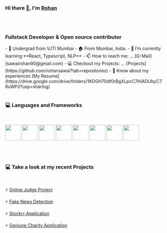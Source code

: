 ### Hi there 👋, I'm [Rohan](https://github.com/rohansawai)
<br>

<br>

<h3 align="left"> Fullstack Developer & Open source contributor</h3>
- 🏫 Undergrad from VJTI Mumbai 
- 🏠 From Mumbai, India.
- 🌱 I’m currently learning **React, Typescript, NLP**
- 📫 How to reach me: ... [G-Mail](sawairohan90@gmail.com)
- 💻 Checkout my Projects: ... [Projects](https://github.com/rohansawai?tab=repositories)
- 📄 Know about my experiences [My Resume](https://drive.google.com/drive/folders/1KDGH70df0rBgXLpcC7HiADUbyC76uWF0?usp=sharing)

<br>
<br>

### 💻 Languages and Frameworks 

<br>

<img src="https://user-images.githubusercontent.com/62415467/127603676-e31fb4c8-4591-4eda-9663-03c7629ae89a.png" width="50" height="50">  <img src="https://user-images.githubusercontent.com/62415467/127603690-ea5f8179-3c01-4608-80a2-01b95408380b.png" width="50" height="50">  <img src="https://user-images.githubusercontent.com/62415467/127603704-c82704a8-387b-4761-92a0-fe1ef6386e72.png" width="50" height="50">  <img src="https://user-images.githubusercontent.com/62415467/127603715-384e6ea6-31e2-4cb6-94d6-d7daa314d136.png" width="50" height="50">  <img src="https://user-images.githubusercontent.com/62415467/127603748-1569396b-e53d-46b4-93a3-da9935640c9e.png" width="50" height="50">  <img src="https://user-images.githubusercontent.com/62415467/127603731-3bb001e8-772e-4ed5-a0e0-0f86820a2ed2.png" width="50" height="50">  <img src="https://user-images.githubusercontent.com/62415467/127603739-7a85de02-1d05-473c-8424-fcd9795fbd5b.png" width="50" height="50">  <img src="https://encrypted-tbn0.gstatic.com/images?q=tbn:ANd9GcSWY-bMtlA_zuPpCxsBsOV2wMHGJq102p7Xxw&usqp=CAU" width="50" height="50">

<br>
<br>

### 💻 Take a look at my recent Projects

<br>

 ⚡ [Online Judge Project](https://github.com/rohansawai/Online_Judge_Project)

 ⚡ [Fake News Detection](https://github.com/rohansawai/FakeNewsDetection)
 
 ⚡ [Stockrr-Application](https://github.com/rohansawai/Stockrr-App)
 
 ⚡ [Geniune Charity Application]()



